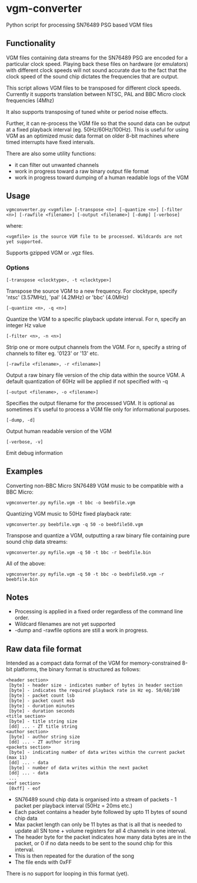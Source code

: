 # vgm-converter
Python script for processing SN76489 PSG based VGM files 

## Functionality
VGM files containing data streams for the SN76489 PSG are encoded for a particular clock speed.
Playing back these files on hardware (or emulators) with different clock speeds will not sound accurate
due to the fact that the clock speed of the sound chip dictates the frequencies that are output.

This script allows VGM files to be transposed for different clock speeds. Currently it supports translation
between NTSC, PAL and BBC Micro clock frequencies (4Mhz)

It also supports transposing of tuned white or period noise effects.

Further, it can re-process the VGM file so that the sound data can be output at a fixed playback interval (eg. 50Hz/60Hz/100Hz).
This is useful for using VGM as an optimized music data format on older 8-bit machines where timed interrupts have fixed intervals.
 
There are also some utility functions:
 - it can filter out unwanted channels
 - work in progress toward a raw binary output file format
 - work in progress toward dumping of a human readable logs of the VGM
 

## Usage

`vgmconverter.py <vgmfile> [-transpose <n>] [-quantize <n>] [-filter <n>] [-rawfile <filename>] [-output <filename>] [-dump] [-verbose]`


where:

`<vgmfile> is the source VGM file to be processed. Wildcards are not yet supported.`

Supports gzipped VGM or .vgz files.

### Options


`[-transpose <clocktype>, -t <clocktype>]`

Transpose the source VGM to a new frequency. For clocktype, specify 'ntsc' (3.57MHz), 'pal' (4.2MHz) or 'bbc' (4.0MHz)

`[-quantize <n>, -q <n>]`

Quantize the VGM to a specific playback update interval. For n, specify an integer Hz value

`[-filter <n>, -n <n>] `

Strip one or more output channels from the VGM. For n, specify a string of channels to filter eg. '0123' or '13' etc.

`[-rawfile <filename>, -r <filename>] `

Output a raw binary file version of the chip data within the source VGM. A default quantization of 60Hz will be applied if not specified with -q

`[-output <filename>, -o <filename>] `

Specifies the output filename for the processed VGM. It is optional as sometimes it's useful to process a VGM file only for informational purposes.

`[-dump, -d] `

Output human readable version of the VGM

`[-verbose, -v] `

Emit debug information


## Examples

Converting non-BBC Micro SN76489 VGM music to be compatible with a BBC Micro:

`vgmconverter.py myfile.vgm -t bbc -o beebfile.vgm`

Quantizing VGM music to 50Hz fixed playback rate:

`vgmconverter.py beebfile.vgm -q 50 -o beebfile50.vgm`

Transpose and quantize a VGM, outputting a raw binary file containing pure sound chip data streams:

`vgmconverter.py myfile.vgm -q 50 -t bbc -r beebfile.bin`

All of the above:

`vgmconverter.py myfile.vgm -q 50 -t bbc -o beebfile50.vgm -r beebfile.bin`

## Notes

* Processing is applied in a fixed order regardless of the command line order.
* Wildcard filenames are not yet supported
* -dump and -rawfile options are still a work in progress.

## Raw data file format

Intended as a compact data format of the VGM for memory-constrained 8-bit platforms, the binary format is structured as follows:

```
<header section>
 [byte] - header size - indicates number of bytes in header section
 [byte] - indicates the required playback rate in Hz eg. 50/60/100
 [byte] - packet count lsb
 [byte] - packet count msb
 [byte] - duration minutes
 [byte] - duration seconds
<title section>
 [byte] - title string size
 [dd] ... - ZT title string
<author section>
 [byte] - author string size
 [dd] ... - ZT author string
<packets section>
 [byte] - indicating number of data writes within the current packet (max 11)
 [dd] ... - data
 [byte] - number of data writes within the next packet
 [dd] ... - data
 ...`
<eof section>
 [0xff] - eof
```	
	
* SN76489 sound chip data is organised into a stream of packets - 1 packet per playback interval (50Hz = 20ms etc.)
* Each packet contains a header byte followed by upto 11 bytes of sound chip data
* Max packet length can only be 11 bytes as that is all that is needed to update all SN tone + volume registers for all 4 channels in one interval.
* The header byte for the packet indicates how many data bytes are in the packet, or 0 if no data needs to be sent to the sound chip for this interval.
* This is then repeated for the duration of the song
* The file ends with 0xFF

There is no support for looping in this format (yet).


